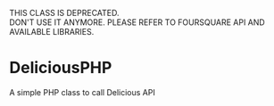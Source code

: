 THIS CLASS IS DEPRECATED.<br />
DON'T USE IT ANYMORE. PLEASE REFER TO FOURSQUARE API AND AVAILABLE LIBRARIES.

# DeliciousPHP
A simple PHP class to call Delicious API
